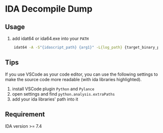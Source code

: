 # IDA Decompile Dump
## Usage
1. add idat64 or ida64.exe into your `PATH`
``` bash
    idat64 -A -S"{idascript_path} {arg1}" -L{log_path} {target_binary_path}
```

## Tips
If you use VSCode as your code editor, you can use the following settings to make the source code more readable (with ida libraries highlighted).
1. install VSCode plugin `Python` and `Pylance`
2. open settings and find `python.analysis.extraPaths`
3. add your ida libraries' path into it

## Requirement
IDA version >= 7.4